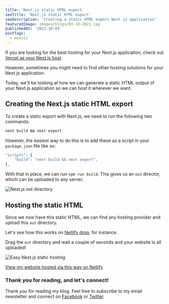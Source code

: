 ```yaml
---
title: 'Next.js static HTML export'
seoTitle: 'Next.js static HTML export'
seoDescription: 'Creating a static HTML export Next.js application'
featuredImage: images/blogs/03-10-2021.jpg
publishedAt: '2021-10-03'
postTags:
  - nextjs
---
```


If you are looking for the best hosting for your Next.js application, check out [Vercel as your Next.js host](https://daily-dev-tips.com/posts/deploying-a-nextjs-application-on-vercel/).

However, sometimes you might need to find other hosting solutions for your Next.js application.

Today, we'll be looking at how we can generate a static HTML output of your Next.js application so we can host it wherever we want.

## Creating the Next.js static HTML export

To create a static export with Next.js, we need to run the following two commands:

```bash
next build && next export
```

However, the easiest way to do this is to add these as a script in your `package.json` file like so:

```js
"scripts": {
	"build": "next build && next export",
},
```

With that in place, we can run `npm run build`. This gives us an `out` director, which can be uploaded to any server.

![Next.js out directory](https://cdn.hashnode.com/res/hashnode/image/upload/v1632549979417/h2-1l-ch1.png)

## Hosting the static HTML

Since we now have this static HTML, we can find any hosting provider and upload this `out` directory.

Let's see how this works on [Netlify drop](https://app.netlify.com/drop), for instance.

Drag the `out` directory and wait a couple of seconds and your website is all uploaded!

![Easy Next.js static hosting](https://cdn.hashnode.com/res/hashnode/image/upload/v1632550173074/8V79gspaI.png)

[View my website hosted via this way on Netlify](https://sleepy-shannon-699868.netlify.app/)

### Thank you for reading, and let's connect!

Thank you for reading my blog. Feel free to subscribe to my email newsletter and connect on [Facebook](https://www.facebook.com/DailyDevTipsBlog) or [Twitter](https://twitter.com/DailyDevTips1)
